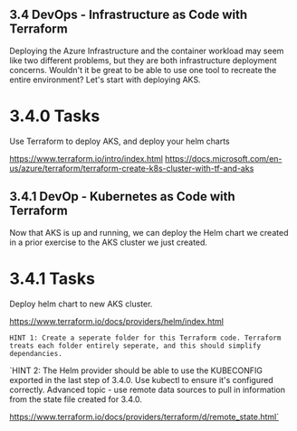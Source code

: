 ## 3.4 DevOps - Infrastructure as Code with Terraform
Deploying the Azure Infrastructure and the container workload may seem like two different problems, but they are both infrastructure deployment concerns. Wouldn't it be great to be able to use one tool to recreate the entire environment? Let's start with deploying AKS.

# 3.4.0 Tasks
Use Terraform to deploy AKS, and deploy your helm charts

https://www.terraform.io/intro/index.html
https://docs.microsoft.com/en-us/azure/terraform/terraform-create-k8s-cluster-with-tf-and-aks


## 3.4.1 DevOp - Kubernetes as Code with Terraform
Now that AKS is up and running, we can deploy the Helm chart we created in a prior exercise to the AKS cluster we just created.

# 3.4.1 Tasks
Deploy helm chart to new AKS cluster.

https://www.terraform.io/docs/providers/helm/index.html

`HINT 1: Create a seperate folder for this Terraform code. Terraform treats each folder entirely seperate, and this should simplify dependancies.`

`HINT 2: The Helm provider should be able to use the KUBECONFIG exported in the last step of 3.4.0. Use kubectl to ensure it's configured correctly. Advanced topic - use remote data sources to pull in information from the state file created for 3.4.0.

https://www.terraform.io/docs/providers/terraform/d/remote_state.html`
